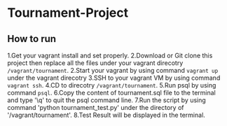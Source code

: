 # Tournament-Project
## How to run
1.Get your vagrant install and set properly.
2.Download or Git clone this project then replace all the files under your vagrant  direcotry `/vagrant/tournament`.
2.Start your vagrant by using command `vagrant up` under the vagrant direcotry
3.SSH to your vagrant VM by using command `vagrant ssh`.
4.CD to direcotry `/vagrant/tournament`.
5.Run psql by using command `psql`.
6.Copy the content of tournament.sql file to the terminal and type '\q' to quit the psql command line.
7.Run the script by using command 'python tournament_test.py' under the directory of '/vagrant/tournament'.
8.Test Result will be displayed in the terminal.
